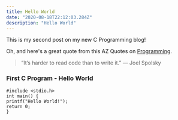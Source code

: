 ```yaml
---
title: Hello World
date: "2020-08-18T22:12:03.284Z"
description: "Hello World"
---
```


This is my second post on my new C Programming blog!

Oh, and here's a great quote from this AZ Quotes on
[Programming](https://www.azquotes.com/quote/803730).

> “It’s harder to read code than to write it.” — Joel Spolsky

### First C Program - Hello World

```
#include <stdio.h>
int main() {
printf("Hello World!");
return 0;
}
```
